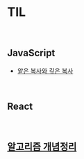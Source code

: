 # TIL
<br>

## JavaScript
- [얕은 복사와 깊은 복사](./javascript/%EC%96%95%EC%9D%80%20%EB%B3%B5%EC%82%AC%EC%99%80%20%EA%B9%8A%EC%9D%80%20%EB%B3%B5%EC%82%AC.md)

<br>

## React

<br>

## [알고리즘 개념정리](./%EC%95%8C%EA%B3%A0%EB%A6%AC%EC%A6%98%20%EA%B0%9C%EB%85%90%EC%A0%95%EB%A6%AC/README.md)